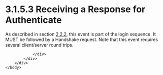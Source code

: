 <html dir="LTR" xmlns:mshelp="http://msdn.microsoft.com/mshelp" xmlns:ddue="http://ddue.schemas.microsoft.com/authoring/2003/5" xmlns:xlink="http://www.w3.org/1999/xlink" xmlns:tool="http://www.microsoft.com/tooltip">
    <head>
        <meta http-equiv="Content-Type" content="text/html; CHARSET=utf-8"></meta>
        <meta name="save" content="history"></meta>
        <title>3.1.5.3 Receiving a Response for Authenticate</title>
        <xml>
            <mshelp:toctitle title="3.1.5.3 Receiving a Response for Authenticate"></mshelp:toctitle>
            <mshelp:rltitle title="[MS-SSAS8]: Receiving a Response for Authenticate"></mshelp:rltitle>
            <mshelp:keyword index="A" term="7b14be5c-1af9-41f9-a5c1-2ee50736adb1"></mshelp:keyword>
            <mshelp:attr name="DCSext.ContentType" value="open specification"></mshelp:attr>
            <mshelp:attr name="AssetID" value="7b14be5c-1af9-41f9-a5c1-2ee50736adb1"></mshelp:attr>
            <mshelp:attr name="TopicType" value="kbRef"></mshelp:attr>
            <mshelp:attr name="DCSext.Title" value="[MS-SSAS8]: Receiving a Response for Authenticate" />
        </xml>
    </head>
    <body>
        <div id="header">
            <h1 class="heading">3.1.5.3 Receiving a Response for Authenticate</h1>
        </div>
        <div id="mainSection">
            <div id="mainBody">
                <div id="allHistory" class="saveHistory"></div>
                <div id="sectionSection0" class="section" name="collapseableSection">
                    

<p>As described in section <a href="a3b2287c-c708-4a9c-9300-95fb974ee26b.htm">2.2.2</a>, this event is part
of the login sequence. It MUST be followed by a Handshake request. Note that
this event requires several client/server round trips.</p>


                </div>
            </div>
        </div>
    </body>
</html>